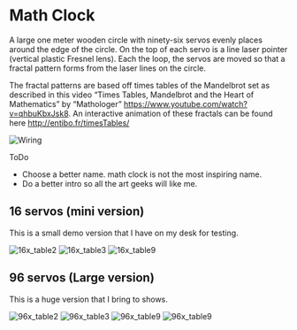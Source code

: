 # Math Clock

A large one meter wooden circle with ninety-six servos evenly places around the edge of the circle. On the top of each servo is a line laser pointer (vertical plastic Fresnel lens).  Each the loop, the servos are moved so that a fractal pattern forms from the laser lines on the circle. 

The fractal patterns are based off times tables of the Mandelbrot set as described in this video “Times Tables, Mandelbrot and the Heart of Mathematics” by “Mathologer” https://www.youtube.com/watch?v=qhbuKbxJsk8. An interactive animation of these fractals  can be found here http://entibo.fr/timesTables/

![Wiring](/documentation/16x_bb.png?raw=true "Wiring")

ToDo

- Choose a better name. math clock is not the most inspiring name.
- Do a better intro so all the art geeks will like me.

## 16 servos (mini version)
This is a small demo version that I have on my desk for testing. 

![16x_table2](/documentation/16x_table2.png?raw=true "16x_table2")
![16x_table3](/documentation/16x_table3.png?raw=true "16x_table3")
![16x_table9](/documentation/16x_table2.png?raw=true "16x_table9")

## 96 servos (Large version)
This is a huge version that I bring to shows.

![96x_table2](/documentation/96x_table2.png?raw=true "96x_table2")
![96x_table3](/documentation/96x_table3.png?raw=true "96x_table3")
![96x_table9](/documentation/16x_table9.png?raw=true "96x_table9")
![96x_table9](/documentation/16x_table20.png?raw=true "96x_table20")